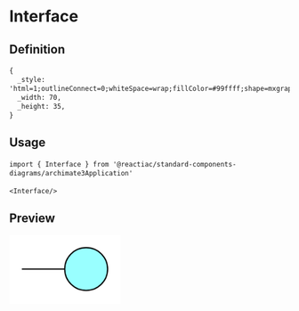 # Interface

## Definition

```
{
  _style: 'html=1;outlineConnect=0;whiteSpace=wrap;fillColor=#99ffff;shape=mxgraph.archimate3.interface;',
  _width: 70,
  _height: 35,
}
```

## Usage

```
import { Interface } from '@reactiac/standard-components-diagrams/archimate3Application'

<Interface/>
```

## Preview

<img src="./interface.png" width="200"/>
